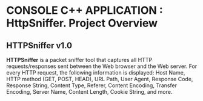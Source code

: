 # CONSOLE C++ APPLICATION : HttpSniffer.  Project Overview


## HTTPSniffer v1.0

**HTTPSniffer**  is a packet sniffer tool that captures all HTTP requests/responses sent 
between the Web browser and the Web server. For every HTTP request, the following information 
is displayed: Host Name, HTTP method (GET, POST, HEAD), URL Path, User Agent, Response Code, 
Response String, Content Type, Referer, Content Encoding, Transfer Encoding, Server Name, 
Content Length, Cookie String, and more.

